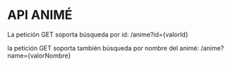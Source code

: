 # API ANIMÉ

La petición GET soporta búsqueda por id: /anime?id={valorId}

la petición GET soporta también búsqueda por nombre del animé:  /anime?name={valorNombre}
